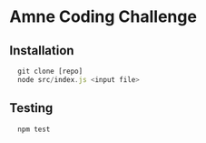 # Amne Coding Challenge

## Installation
```javascript
  git clone [repo]
  node src/index.js <input file>
```

## Testing
```
  npm test
```
